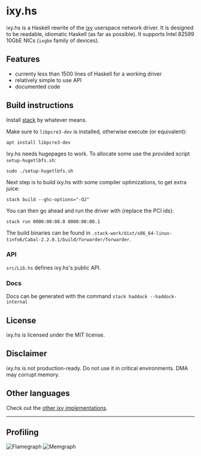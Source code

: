 # ixy.hs

ixy.hs is a Haskell rewrite of the [ixy](https://github.com/emmericp/ixy) userspace network driver.
It is designed to be readable, idiomatic Haskell (as far as possible).
It supports Intel 82599 10GbE NICs (`ixgbe` family of devices).

## Features

* currenty less than 1500 lines of Haskell for a working driver
* relatively simple to use API
* documented code

## Build instructions

Install [stack](https://haskellstack.org) by whatever means.

Make sure to `libpcre3-dev` is installed, otherwise execute (or equivalent):
```
apt install libpcre3-dev
```

Ixy.hs needs hugepages to work. To allocate some use the provided script `setup-hugetlbfs.sh`:
```
sudo ./setup-hugetlbfs.sh
```

Next step is to build ixy.hs with some compiler optimizations, to get extra juice:
```
stack build --ghc-options="-O2"
```

You can then go ahead and run the driver with (replace the PCI ids):
```
stack run 0000:00:00.0 0000:00:00.1
```

The build binaries can be found in
`.stack-work/dist/x86_64-linux-tinfo6/Cabal-2.2.0.1/build/forwarder/forwarder`.

### API

`src/Lib.hs` defines ixy.hs's public API.

### Docs

Docs can be generated with the command `stack haddock --haddock-internal`

## License

ixy.hs is licensed under the MIT license.

## Disclaimer

ixy.hs is not production-ready.
Do not use it in critical environments.
DMA may corrupt memory.

## Other languages

Check out the [other ixy implementations](https://github.com/ixy-languages).

---

## Profiling
![Flamegraph](https://raw.githubusercontent.com/ixy-languages/ixy.hs/master/flame.svg?sanitize=true)
![Memgraph](https://raw.githubusercontent.com/ixy-languages/ixy.hs/master/mem.svg?sanitize=true)
